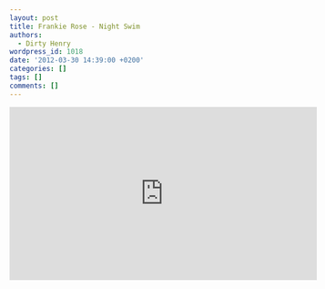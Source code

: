 ```yaml
---
layout: post
title: Frankie Rose - Night Swim
authors:
  - Dirty Henry
wordpress_id: 1018
date: '2012-03-30 14:39:00 +0200'
categories: []
tags: []
comments: []
---
```

<iframe width="540" height="304" src="http://www.youtube.com/embed/VE56wTNj7J0" frameborder="0" allowfullscreen></iframe>
